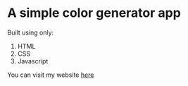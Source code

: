 # A simple color generator app

Built using only:

1. HTML
2. CSS
3. Javascript

You can visit my website [here](https://color-generator-io.netlify.app/)
